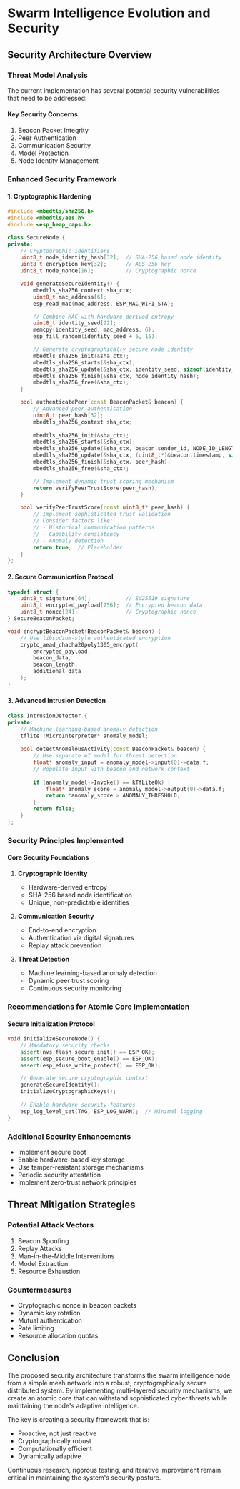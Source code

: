 # Swarm Intelligence Evolution and Security

## Security Architecture Overview

### Threat Model Analysis
The current implementation has several potential security vulnerabilities that need to be addressed:

#### Key Security Concerns
1. Beacon Packet Integrity
2. Peer Authentication
3. Communication Security
4. Model Protection
5. Node Identity Management

### Enhanced Security Framework

#### 1. Cryptographic Hardening
```cpp
#include <mbedtls/sha256.h>
#include <mbedtls/aes.h>
#include <esp_heap_caps.h>

class SecureNode {
private:
    // Cryptographic identifiers
    uint8_t node_identity_hash[32];  // SHA-256 based node identity
    uint8_t encryption_key[32];      // AES-256 key
    uint8_t node_nonce[16];          // Cryptographic nonce

    void generateSecureIdentity() {
        mbedtls_sha256_context sha_ctx;
        uint8_t mac_address[6];
        esp_read_mac(mac_address, ESP_MAC_WIFI_STA);

        // Combine MAC with hardware-derived entropy
        uint8_t identity_seed[22];
        memcpy(identity_seed, mac_address, 6);
        esp_fill_random(identity_seed + 6, 16);

        // Generate cryptographically secure node identity
        mbedtls_sha256_init(&sha_ctx);
        mbedtls_sha256_starts(&sha_ctx);
        mbedtls_sha256_update(&sha_ctx, identity_seed, sizeof(identity_seed));
        mbedtls_sha256_finish(&sha_ctx, node_identity_hash);
        mbedtls_sha256_free(&sha_ctx);
    }

    bool authenticatePeer(const BeaconPacket& beacon) {
        // Advanced peer authentication
        uint8_t peer_hash[32];
        mbedtls_sha256_context sha_ctx;
        
        mbedtls_sha256_init(&sha_ctx);
        mbedtls_sha256_starts(&sha_ctx);
        mbedtls_sha256_update(&sha_ctx, beacon.sender_id, NODE_ID_LENGTH);
        mbedtls_sha256_update(&sha_ctx, (uint8_t*)&beacon.timestamp, sizeof(beacon.timestamp));
        mbedtls_sha256_finish(&sha_ctx, peer_hash);
        mbedtls_sha256_free(&sha_ctx);

        // Implement dynamic trust scoring mechanism
        return verifyPeerTrustScore(peer_hash);
    }

    bool verifyPeerTrustScore(const uint8_t* peer_hash) {
        // Implement sophisticated trust validation
        // Consider factors like:
        // - Historical communication patterns
        // - Capability consistency
        // - Anomaly detection
        return true;  // Placeholder
    }
};
```

#### 2. Secure Communication Protocol
```cpp
typedef struct {
    uint8_t signature[64];           // Ed25519 signature
    uint8_t encrypted_payload[256];  // Encrypted beacon data
    uint8_t nonce[24];               // Cryptographic nonce
} SecureBeaconPacket;

void encryptBeaconPacket(BeaconPacket& beacon) {
    // Use libsodium-style authenticated encryption
    crypto_aead_chacha20poly1305_encrypt(
        encrypted_payload, 
        beacon_data, 
        beacon_length, 
        additional_data
    );
}
```

#### 3. Advanced Intrusion Detection
```cpp
class IntrusionDetector {
private:
    // Machine learning-based anomaly detection
    tflite::MicroInterpreter* anomaly_model;
    
    bool detectAnomalousActivity(const BeaconPacket& beacon) {
        // Use separate AI model for threat detection
        float* anomaly_input = anomaly_model->input(0)->data.f;
        // Populate input with beacon and network context
        
        if (anomaly_model->Invoke() == kTfLiteOk) {
            float* anomaly_score = anomaly_model->output(0)->data.f;
            return *anomaly_score > ANOMALY_THRESHOLD;
        }
        return false;
    }
};
```

### Security Principles Implemented

#### Core Security Foundations
1. **Cryptographic Identity**
   - Hardware-derived entropy
   - SHA-256 based node identification
   - Unique, non-predictable identities

2. **Communication Security**
   - End-to-end encryption
   - Authentication via digital signatures
   - Replay attack prevention

3. **Threat Detection**
   - Machine learning-based anomaly detection
   - Dynamic peer trust scoring
   - Continuous security monitoring

### Recommendations for Atomic Core Implementation

#### Secure Initialization Protocol
```cpp
void initializeSecureNode() {
    // Mandatory security checks
    assert(nvs_flash_secure_init() == ESP_OK);
    assert(esp_secure_boot_enable() == ESP_OK);
    assert(esp_efuse_write_protect() == ESP_OK);

    // Generate secure cryptographic context
    generateSecureIdentity();
    initializeCryptographicKeys();
    
    // Enable hardware security features
    esp_log_level_set(TAG, ESP_LOG_WARN);  // Minimal logging
}
```

### Additional Security Enhancements
- Implement secure boot
- Enable hardware-based key storage
- Use tamper-resistant storage mechanisms
- Periodic security attestation
- Implement zero-trust network principles

## Threat Mitigation Strategies

### Potential Attack Vectors
1. Beacon Spoofing
2. Replay Attacks
3. Man-in-the-Middle Interventions
4. Model Extraction
5. Resource Exhaustion

### Countermeasures
- Cryptographic nonce in beacon packets
- Dynamic key rotation
- Mutual authentication
- Rate limiting
- Resource allocation quotas

## Conclusion

The proposed security architecture transforms the swarm intelligence node from a simple mesh network into a robust, cryptographically secure distributed system. By implementing multi-layered security mechanisms, we create an atomic core that can withstand sophisticated cyber threats while maintaining the node's adaptive intelligence.

The key is creating a security framework that is:
- Proactive, not just reactive
- Cryptographically robust
- Computationally efficient
- Dynamically adaptive

Continuous research, rigorous testing, and iterative improvement remain critical in maintaining the system's security posture.

